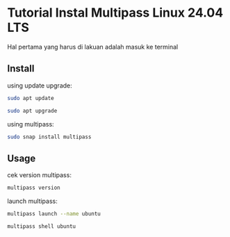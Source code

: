 # Tutorial Instal Multipass Linux 24.04 LTS

Hal pertama yang harus di lakuan adalah masuk ke terminal

## Install

using update upgrade:

```bash
sudo apt update
```
```bash
sudo apt upgrade
```

using multipass:

```bash
sudo snap install multipass
```

## Usage

cek version multipass:

```bash
multipass version
```

launch multipass:
```bash
multipass launch --name ubuntu
```
```bash
multipass shell ubuntu
```
